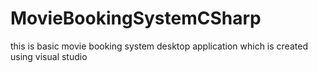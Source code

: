 # MovieBookingSystemCSharp
this is basic movie booking system desktop application which is created using visual studio

